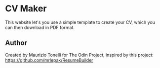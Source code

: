 # CV Maker

This website let's you use a simple template to create your CV, which you can then download in PDF format.

## Author

Created by Maurizio Tonelli for The Odin Project, inspired by this project: https://github.com/mrlepak/ResumeBuilder
